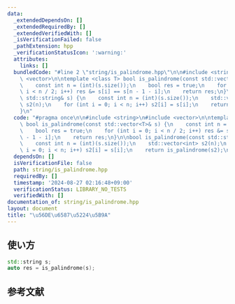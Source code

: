 ```yaml
---
data:
  _extendedDependsOn: []
  _extendedRequiredBy: []
  _extendedVerifiedWith: []
  _isVerificationFailed: false
  _pathExtension: hpp
  _verificationStatusIcon: ':warning:'
  attributes:
    links: []
  bundledCode: "#line 2 \"string/is_palindrome.hpp\"\n\n#include <string>\n#include\
    \ <vector>\n\ntemplate <class T> bool is_palindrome(const std::vector<T>& s) {\n\
    \    const int n = (int)(s.size());\n    bool res = true;\n    for (int i = 0;\
    \ i < n / 2; i++) res &= s[i] == s[n - 1 - i];\n    return res;\n}\n\nbool is_palindrome(const\
    \ std::string& s) {\n    const int n = (int)(s.size());\n    std::vector<int>\
    \ s2(n);\n    for (int i = 0; i < n; i++) s2[i] = s[i];\n    return is_palindrome(s2);\n\
    }\n"
  code: "#pragma once\n\n#include <string>\n#include <vector>\n\ntemplate <class T>\
    \ bool is_palindrome(const std::vector<T>& s) {\n    const int n = (int)(s.size());\n\
    \    bool res = true;\n    for (int i = 0; i < n / 2; i++) res &= s[i] == s[n\
    \ - 1 - i];\n    return res;\n}\n\nbool is_palindrome(const std::string& s) {\n\
    \    const int n = (int)(s.size());\n    std::vector<int> s2(n);\n    for (int\
    \ i = 0; i < n; i++) s2[i] = s[i];\n    return is_palindrome(s2);\n}"
  dependsOn: []
  isVerificationFile: false
  path: string/is_palindrome.hpp
  requiredBy: []
  timestamp: '2024-08-27 02:16:48+09:00'
  verificationStatus: LIBRARY_NO_TESTS
  verifiedWith: []
documentation_of: string/is_palindrome.hpp
layout: document
title: "\u56DE\u6587\u5224\u5B9A"
---
```


## 使い方

```cpp
std::string s;
auto res = is_palindrome(s);
```

## 参考文献
